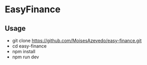 # EasyFinance 

 
## Usage
- git clone  https://github.com/MoisesAzevedo/easy-finance.git
- cd easy-finance
- npm install
- npm run dev
 
